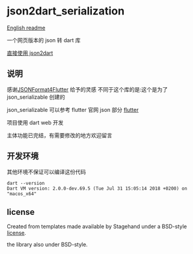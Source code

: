 # json2dart_serialization

[English readme](https://github.com/mixiaodou/json2dart/blob/master/README_ENG.md)

一个网页版本的 json 转 dart 库

[直接使用 json2dart](https://mixiaodou.github.io/json2dart/index.html)

## 说明

感谢[JSONFormat4Flutter](https://github.com/debuggerx01/JSONFormat4Flutter) 给予的灵感
不同于这个库的是:这个是为了 json_serializable 创建的

json_serializable 可以参考 flutter 官网 json 部分 [flutter](https://flutter.io/json)

项目使用 dart web 开发

主体功能已完结，有需要修改的地方欢迎留言

## 开发环境

其他环境不保证可以编译这份代码

```cli
dart --version
Dart VM version: 2.0.0-dev.69.5 (Tue Jul 31 15:05:14 2018 +0200) on "macos_x64"
```

## license

Created from templates made available by Stagehand under a BSD-style
[license](https://github.com/dart-lang/stagehand/blob/master/LICENSE).

the library also under BSD-style.
